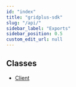 ```yaml
---
id: "index"
title: "gridplus-sdk"
slug: "/api/"
sidebar_label: "Exports"
sidebar_position: 0.5
custom_edit_url: null
---
```


## Classes

- [Client](classes/Client)
